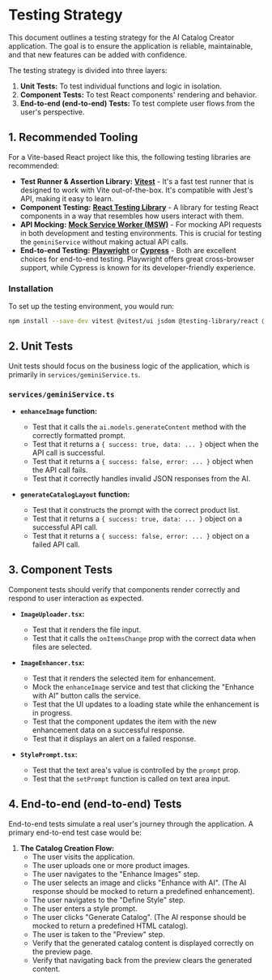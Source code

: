 # Testing Strategy

This document outlines a testing strategy for the AI Catalog Creator application. The goal is to ensure the application is reliable, maintainable, and that new features can be added with confidence.

The testing strategy is divided into three layers:

1.  **Unit Tests:** To test individual functions and logic in isolation.
2.  **Component Tests:** To test React components' rendering and behavior.
3.  **End-to-end (end-to-end) Tests:** To test complete user flows from the user's perspective.

## 1. Recommended Tooling

For a Vite-based React project like this, the following testing libraries are recommended:

- **Test Runner & Assertion Library:** [**Vitest**](https://vitest.dev/) - It's a fast test runner that is designed to work with Vite out-of-the-box. It's compatible with Jest's API, making it easy to learn.
- **Component Testing:** [**React Testing Library**](https://testing-library.com/docs/react-testing-library/intro/) - A library for testing React components in a way that resembles how users interact with them.
- **API Mocking:** [**Mock Service Worker (MSW)**](https://mswjs.io/) - For mocking API requests in both development and testing environments. This is crucial for testing the `geminiService` without making actual API calls.
- **End-to-end Testing:** [**Playwright**](https://playwright.dev/) or [**Cypress**](https://www.cypress.io/) - Both are excellent choices for end-to-end testing. Playwright offers great cross-browser support, while Cypress is known for its developer-friendly experience.

### Installation

To set up the testing environment, you would run:

```bash
npm install --save-dev vitest @vitest/ui jsdom @testing-library/react @testing-library/jest-dom msw
```

## 2. Unit Tests

Unit tests should focus on the business logic of the application, which is primarily in `services/geminiService.ts`.

### `services/geminiService.ts`

- **`enhanceImage` function:**
  - Test that it calls the `ai.models.generateContent` method with the correctly formatted prompt.
  - Test that it returns a `{ success: true, data: ... }` object when the API call is successful.
  - Test that it returns a `{ success: false, error: ... }` object when the API call fails.
  - Test that it correctly handles invalid JSON responses from the AI.

- **`generateCatalogLayout` function:**
  - Test that it constructs the prompt with the correct product list.
  - Test that it returns a `{ success: true, data: ... }` object on a successful API call.
  - Test that it returns a `{ success: false, error: ... }` object on a failed API call.

## 3. Component Tests

Component tests should verify that components render correctly and respond to user interaction as expected.

- **`ImageUploader.tsx`:**
  - Test that it renders the file input.
  - Test that it calls the `onItemsChange` prop with the correct data when files are selected.

- **`ImageEnhancer.tsx`:**
  - Test that it renders the selected item for enhancement.
  - Mock the `enhanceImage` service and test that clicking the "Enhance with AI" button calls the service.
  - Test that the UI updates to a loading state while the enhancement is in progress.
  - Test that the component updates the item with the new enhancement data on a successful response.
  - Test that it displays an alert on a failed response.

- **`StylePrompt.tsx`:**
  - Test that the text area's value is controlled by the `prompt` prop.
  - Test that the `setPrompt` function is called on text area input.

## 4. End-to-end (end-to-end) Tests

End-to-end tests simulate a real user's journey through the application. A primary end-to-end test case would be:

1.  **The Catalog Creation Flow:**
    - The user visits the application.
    - The user uploads one or more product images.
    - The user navigates to the "Enhance Images" step.
    - The user selects an image and clicks "Enhance with AI". (The AI response should be mocked to return a predefined enhancement).
    - The user navigates to the "Define Style" step.
    - The user enters a style prompt.
    - The user clicks "Generate Catalog". (The AI response should be mocked to return a predefined HTML catalog).
    - The user is taken to the "Preview" step.
    - Verify that the generated catalog content is displayed correctly on the preview page.
    - Verify that navigating back from the preview clears the generated content.
